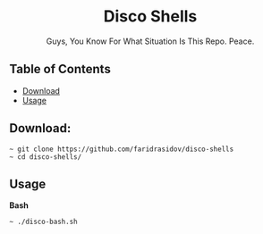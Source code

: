 
<div align="center">
  <h1>Disco Shells</h1>
  <p>
      Guys, You Know For What Situation Is This Repo. Peace.
  </p>
</div>

## Table of Contents
- [Download](#Download)
- [Usage](#usage)

<a name="download"></a>
## Download:
```shell
~ git clone https://github.com/faridrasidov/disco-shells
~ cd disco-shells/
```

<a name="usage"></a>
## Usage
**Bash**
```bash
~ ./disco-bash.sh
```
